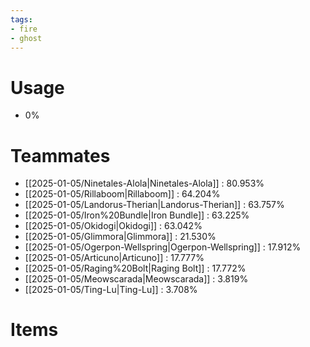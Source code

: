 ```yaml
---
tags:
- fire
- ghost
---
```

# Usage
- 0%
# Teammates
- [[2025-01-05/Ninetales-Alola|Ninetales-Alola]] : 80.953%
- [[2025-01-05/Rillaboom|Rillaboom]] : 64.204%
- [[2025-01-05/Landorus-Therian|Landorus-Therian]] : 63.757%
- [[2025-01-05/Iron%20Bundle|Iron Bundle]] : 63.225%
- [[2025-01-05/Okidogi|Okidogi]] : 63.042%
- [[2025-01-05/Glimmora|Glimmora]] : 21.530%
- [[2025-01-05/Ogerpon-Wellspring|Ogerpon-Wellspring]] : 17.912%
- [[2025-01-05/Articuno|Articuno]] : 17.777%
- [[2025-01-05/Raging%20Bolt|Raging Bolt]] : 17.772%
- [[2025-01-05/Meowscarada|Meowscarada]] : 3.819%
- [[2025-01-05/Ting-Lu|Ting-Lu]] : 3.708%
# Items
